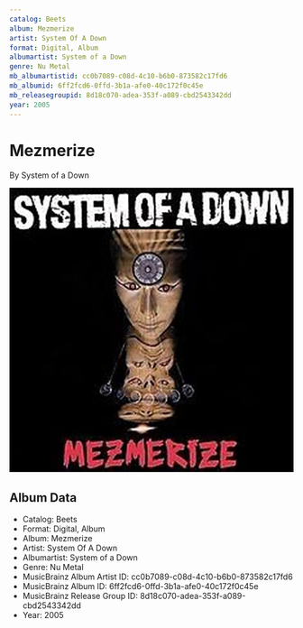 ```yaml
---
catalog: Beets
album: Mezmerize
artist: System Of A Down
format: Digital, Album
albumartist: System of a Down
genre: Nu Metal
mb_albumartistid: cc0b7089-c08d-4c10-b6b0-873582c17fd6
mb_albumid: 6ff2fcd6-0ffd-3b1a-afe0-40c172f0c45e
mb_releasegroupid: 8d18c070-adea-353f-a089-cbd2543342dd
year: 2005
---
```


# Mezmerize

By System of a Down

![](../../assets/beetscovers/System_Of_A_Down-Mezmerize.jpg)

## Album Data

- Catalog: Beets
- Format: Digital, Album
- Album: Mezmerize
- Artist: System Of A Down
- Albumartist: System of a Down
- Genre: Nu Metal
- MusicBrainz Album Artist ID: cc0b7089-c08d-4c10-b6b0-873582c17fd6
- MusicBrainz Album ID: 6ff2fcd6-0ffd-3b1a-afe0-40c172f0c45e
- MusicBrainz Release Group ID: 8d18c070-adea-353f-a089-cbd2543342dd
- Year: 2005

